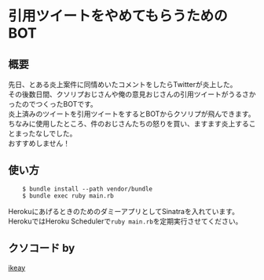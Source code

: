 引用ツイートをやめてもらうためのBOT
====

## 概要
先日、とある炎上案件に同情めいたコメントをしたらTwitterが炎上した。  
その後数日間、クソリプおじさんや俺の意見おじさんの引用ツイートがうるさかったのでつくったBOTです。  
炎上済みのツイートを引用ツイートをするとBOTからクソリプが飛んできます。  
ちなみに使用したところ、件のおじさんたちの怒りを買い、ますます炎上することまったなしでした。    
おすすめしません！

## 使い方
		$ bundle install --path vendor/bundle
		$ bundle exec ruby main.rb

HerokuにあげるときのためのダミーアプリとしてSinatraを入れています。   
HerokuではHeroku Schedulerで``ruby main.rb``を定期実行させてください。

## クソコード by
[ikeay](https://github.com/ikeay)
